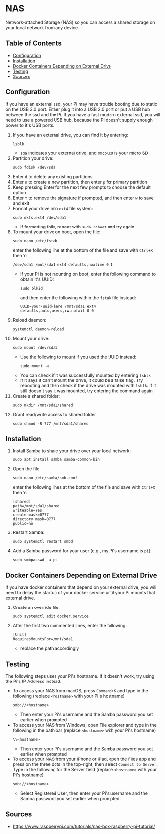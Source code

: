 # NAS

Network-attached Storage (NAS) so you can access a shared storage on your local network from any device.

## Table of Contents

- [Configuration](#configuration)
- [Installation](#installation)
- [Docker Containers Depending on External Drive](#docker-containers-depending-on-external-drive)
- [Testing](#testing)
- [Sources](#sources)

## Configuration

If you have an external ssd, your Pi may have trouble booting due to static on the USB 3.0 port. Either plug it into a USB 2.0 port or put a USB hub between the ssd and the Pi. If you have a fast modern external ssd, you will need to use a powered USB hub, because the Pi doesn't supply enough power to it's USB ports.

1. If you have an external drive, you can find it by entering:
   ```
   lsblk
   ```
   - `sda` indicates your external drive, and `mmcblk0` is your micro SD
1. Partition your drive:
   ```
   sudo fdisk /dev/sda
   ```
1. Enter `d` to delete any existing partitions
1. Enter `n` to create a new partition, then enter `p` for primary partition
1. Keep pressing Enter for the next few prompts to choose the default option
1. Enter `Y` to remove the signature if prompted, and then enter `w` to save and exit
1. Format your drive into `ext4` file system:
   ```
   sudo mkfs.ext4 /dev/sda1
   ```
   - If formatting fails, reboot with `sudo reboot` and try again
1. To mount your drive on boot, open the file:
   ```
   sudo nano /etc/fstab
   ```
   enter the following line at the bottom of the file and save with `Ctrl+X` then `Y`:
   ```
   /dev/sda1 /mnt/sda1 ext4 defaults,noatime 0 1
   ```
   - If your Pi is not mounting on boot, enter the following command to obtain it's UUID:
     ```
     sudo blkid
     ```
     and then enter the following within the `fstab` file instead:
     ```
     UUID=your-uuid-here /mnt/sda1 ext4 defaults,auto,users,rw,nofail 0 0
     ```
1. Reload daemon:
   ```
   systemctl daemon-reload
   ```
1. Mount your drive:
   ```
   sudo mount /dev/sda1
   ```
   - Use the following to mount if you used the UUID instead:
     ```
     sudo mount -a
     ```
   - You can check if it was successfully mounted by entering `lsblk`
   - If it says it can't mount the drive, it could be a false flag. Try rebooting and then check if the drive was mounted with `lsblk`. If it still doesn't say it was mounted, try entering the command again
1. Create a shared folder:
   ```
   sudo mkdir /mnt/sda1/shared
   ```
1. Grant read/write access to shared folder
   ```
   sudo chmod -R 777 /mnt/sda1/shared
   ```

## Installation

1. Install Samba to share your drive over your local network:
   ```
   sudo apt install samba samba-common-bin
   ```
1. Open the file
   ```
   sudo nano /etc/samba/smb.conf
   ```
   enter the following lines at the bottom of the file and save with `Ctrl+X` then `Y`:
   ```
   [shared]
   path=/mnt/sda1/shared
   writeable=Yes
   create mask=0777
   directory mask=0777
   public=no
   ```
1. Restart Samba:
   ```
   sudo systemctl restart smbd
   ```
1. Add a Samba password for your user (e.g., my Pi's username is `pi`):
   ```
   sudo smbpasswd -a pi
   ```

## Docker Containers Depending on External Drive

If you have docker containers that depend on your external drive, you will need to delay the startup of your docker service until your Pi mounts that external drive.

1. Create an override file:
   ```
   sudo systemctl edit docker.service
   ```
1. After the first two commented lines, enter the following:
   ```
   [Unit]
   RequiresMountsFor=/mnt/sda1
   ```
   - replace the path accordingly

## Testing

The following steps uses your Pi's hostname. If it doesn't work, try using the Pi's IP Address instead.

- To access your NAS from macOS, press `Command+K` and type in the following (replace `<hostname>` with your Pi's hostname)
  ```
  smb://<hostname>
  ```
  - Then enter your Pi's username and the Samba password you set earlier when prompted
- To access your NAS from Windows, open File explorer and type in the following in the path bar (replace `<hostname>` with your Pi's hostname)
  ```
  \\<hostname>
  ```
  - Then enter your Pi's username and the Samba password you set earlier when prompted
- To access your NAS from your iPhone or iPad, open the Files app and press on the three dots in the top-right, then select `Connect to Server`. Type in the following for the Server field (replace `<hostname>` with your Pi's hostname)
  ```
  smb://<hostname>
  ```
  - Select Registered User, then enter your Pi's username and the Samba password you set earlier when prompted.

## Sources

- https://www.raspberrypi.com/tutorials/nas-box-raspberry-pi-tutorial/
